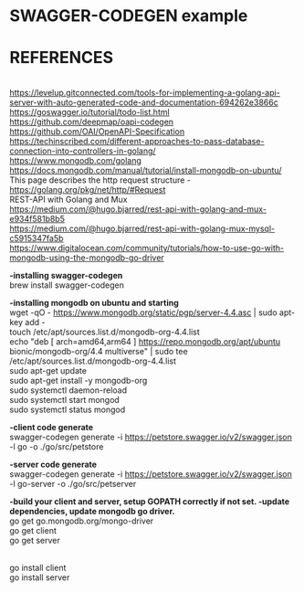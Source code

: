 # SWAGGER-CODEGEN example 
# REFERENCES
   <br> https://levelup.gitconnected.com/tools-for-implementing-a-golang-api-server-with-auto-generated-code-and-documentation-694262e3866c
   <br> https://goswagger.io/tutorial/todo-list.html
   <br> https://github.com/deepmap/oapi-codegen
   <br> https://github.com/OAI/OpenAPI-Specification
   <br> https://techinscribed.com/different-approaches-to-pass-database-connection-into-controllers-in-golang/
   <br> https://www.mongodb.com/golang
   <br> https://docs.mongodb.com/manual/tutorial/install-mongodb-on-ubuntu/
   <br> This page describes the http request structure -
   <br> https://golang.org/pkg/net/http/#Request
   <br> REST-API with Golang and Mux
   <br> https://medium.com/@hugo.bjarred/rest-api-with-golang-and-mux-e934f581b8b5
   <br> https://medium.com/@hugo.bjarred/rest-api-with-golang-mux-mysql-c5915347fa5b
   <br> https://www.digitalocean.com/community/tutorials/how-to-use-go-with-mongodb-using-the-mongodb-go-driver
 

<b> -installing swagger-codegen </b>
<br> brew install swagger-codegen

<b> -installing mongodb on ubuntu and starting </b>
<br> wget -qO - https://www.mongodb.org/static/pgp/server-4.4.asc | sudo apt-key add -
<br> touch /etc/apt/sources.list.d/mongodb-org-4.4.list
<br> echo "deb [ arch=amd64,arm64 ] https://repo.mongodb.org/apt/ubuntu bionic/mongodb-org/4.4 multiverse" | sudo tee /etc/apt/sources.list.d/mongodb-org-4.4.list
<br> sudo apt-get update
<br> sudo apt-get install -y mongodb-org
<br> sudo systemctl daemon-reload
<br> sudo systemctl start mongod
<br> sudo systemctl status mongod

<b> -client code generate </b>
<br> swagger-codegen generate -i https://petstore.swagger.io/v2/swagger.json -l go  -o ./go/src/petstore

<b> -server code generate </b>
<br> swagger-codegen generate -i https://petstore.swagger.io/v2/swagger.json -l go-server  -o ./go/src/petserver

<b> -build your client and server, setup GOPATH correctly if not set. </b>
<b> -update dependencies, update mongodb go driver. </b>
<br> go get go.mongodb.org/mongo-driver
<br> go get client
<br> go get server

<br> go install client
<br> go install server
 

